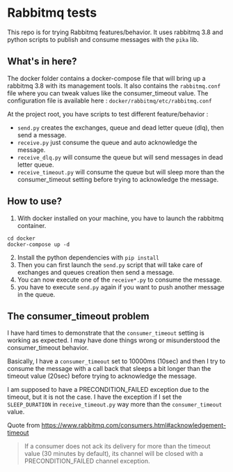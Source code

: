 # Rabbitmq tests

This repo is for trying Rabbitmq features/behavior.
It uses rabbitmq 3.8 and python scripts to publish and consume messages with the `pika` lib.

## What's in here?

The docker folder contains a docker-compose file that will bring up a rabbitmq 3.8 with its management tools.
It also contains the `rabbitmq.conf` file where you can tweak values like the consumer_timeout value.
The configuration file is available here : `docker/rabbitmq/etc/rabbitmq.conf`

At the project root, you have scripts to test different feature/behavior :
- `send.py` creates the exchanges, queue and dead letter queue (dlq), then send a message.
- `receive.py` just consume the queue and auto acknowledge the message.
- `receive_dlq.py` will consume the queue but will send messages in dead letter queue.
- `receive_timeout.py` will consume the queue but will sleep more than the consumer_timeout setting before trying to acknowledge the message.

## How to use?

1.  With docker installed on your machine, you have to launch the rabbitmq container.

```
cd docker
docker-compose up -d
```
2. Install the python dependencies with `pip install`
3. Then you can first launch the `send.py` script that will take care of exchanges and queues creation then send a message.
4. You can now execute one of the `receive*.py` to consume the message.
5. you have to execute `send.py` again if you want to push another message in the queue.

## The consumer_timeout problem

I have hard times to demonstrate that the `consumer_timeout` setting is working as expected.
I may have done things wrong or misunderstood the consumer_timeout behavior.

Basically, I have a `consumer_timeout` set to 10000ms (10sec) and then I try to consume the message with a call back
that sleeps a bit longer than the timeout value (20sec) before trying to acknowledge the message.

I am supposed to have a PRECONDITION_FAILED exception due to the timeout, but it is not the case.
I have the exception if I set the `SLEEP_DURATION` in `receive_timeout.py` way more than the `consumer_timeout` value.

Quote from https://www.rabbitmq.com/consumers.html#acknowledgement-timeout
> If a consumer does not ack its delivery for more than the timeout value (30 minutes by default), its channel will be closed with a PRECONDITION_FAILED channel exception.
